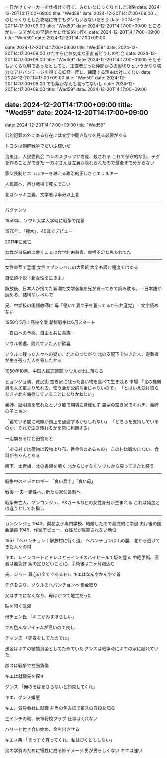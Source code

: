 一日かけてマーカーを仕掛けて行く、みたいなじっくりとした攻略
date: 2024-12-20T14:17:00+09:00
title: "Wed59"
date: 2024-12-20T14:17:00+09:00
このじっくりとした攻略に符丁もクソもいらないだろう
date: 2024-12-20T14:17:00+09:00
title: "Wed59"
date: 2024-12-20T14:17:00+09:00
ところがルーミアが次の早朝とかに仕留めに行く
date: 2024-12-20T14:17:00+09:00
title: "Wed59"
date: 2024-12-20T14:17:00+09:00

date: 2024-12-20T14:17:00+09:00
title: "Wed59"
date: 2024-12-20T14:17:00+09:00
ひたすらにお気楽な正直者どうしの社会
date: 2024-12-20T14:17:00+09:00
title: "Wed59"
date: 2024-12-20T14:17:00+09:00
そもそもいくら聡明であったとしても、正直者だった仲間からの裏切りというかなり強力なアドバンテージを得てる妖怪一団に、躊躇する理由は対してない
date: 2024-12-20T14:17:00+09:00
title: "Wed59"
date: 2024-12-20T14:17:00+09:00
でも紫がなんも言ってないし
date: 2024-12-20T14:17:00+09:00
title: "Wed59"
date: 2024-12-20T14:17:00+09:00

date: 2024-12-20T14:17:00+09:00
title: "Wed59"
date: 2024-12-20T14:17:00+09:00
---
date: 2024-12-20T14:17:00+09:00
title: "Wed59"

公的記録の外にある存在には文学や聞き取りを見る必要がある

トヨタは朝鮮戦争でだいぶ稼いだ

洛東江、人民委員会
コレのスタッフが左翼、殺される
これで保守的な街、テグを作ることができた
一方ぷさんは左翼が隠れられたので最後まで分からない

家父長制ヒエラルキーを越える政治的正しさヒエラルキー

人民軍へ、再び戦場で死んでこい

北はシャキ主義、文学者は半分以上北

---

パグァンソ

1950年、ソウル大学入学時に戦争で閉鎖

1970年、「裸木」、40歳でデビュー

2011年に死亡


女性が自伝的に書くことは文学的未熟青、虚構不足と思われてた

---

女性東亜で登壇
  女性セブンレベルの大衆紙
  大卒も読む程度ではある


自伝的小説『新女性を生きよ』

解放後、日本人が捨てた新潮社文学全集を兄が買ってきて読み耽る。＝日本語が読める、結構なレベルで

兄、中学校の国語教師に
母「働いて妻や子を養ってるから共産党」＝文字読めない

1950年5月に高校卒業
朝鮮戦争は6月スタート

「自由への予感、自由と共に共謀」

ソウル奪還、隠れていた人が歓喜


ソウルに残った人々への疑い、北とのつながり
北の支配下で生きた人、避難者が生き残った人を脅したかる


1950年10月、中国人民志願軍
ソウルが北に落ちる

ヒョンジョ洞、貧民街
空き家に残った食い物を食べて生き残る
市場
「北の機関員を人民軍より恐れる、使う金が公的な金じゃないので」
「とはいえ受け取らなきゃ北を侮辱していることになりかねない」

義姉、証明書を忘れたという嘘で開城に避難せず
農家の空き家でキムチ、義姉の子ヒョン

「寝ている間に戦線が頭上を通過するかもしれない」
「どちらを支持しているのか、それで生き残れるかを常に判断する」

一応旗あるけど田舎だと

「ある村では荷物は穀物より布、換金性のあるもの」
この村は戦火にない、食料がちゃんとある


南下、太極旗、北の書類を焼く
北からじゃなくソウルから戻ってきたと装う

---

戦争中のイデオロギー
「良い兵士」「良い母」

戦後
一夫一妻性へ、新たな家父長制へ

戦争未亡人、ヤンコンジュ、PXガールなどの女性身分が生まれる
これは純血とは違うとして名指し

---

カンシンジェ
1943、梨花女子専門学校、結婚したので基底的に中退
  夫は後の国会議員
1949、作家デビュー、女性だが阻害されない地位

1957『ヘバンチョン｜解放村に行く道』
ヘバンチョンは山の麓、北から逃げてきた人々の村

キエ、レインコートとドレスと三インチのハイヒールで坂を登る
中絶手術、医者は無免許
案の定ひどいことに、手術後は二ヶ月寝込む

夫、ジョー
真心の全てであるドル
キエはなんやかんやで首

テグをさり、ソウルのヘバンチョンへ
借金取り

父はすでになくなり、母はかつて地主だった

砧を叩く洗濯

母チェン氏
「キエがみすぼらしい」

でも色んなアイテムが高いので良し

チャン氏
「売春をしてたのでは」

送金はキエの結婚資金としてためていた
グンスは戦争時にキエの家に隠れていた

郡スは戦争で左腕負傷

キエは就職先を探す

グンス
「俺のそばをさらないと約束してくれ」

キエ、グンス嫌悪

キエ、貿易会社に就職
弁当の包み紙で郡スの自殺を知る

三インチの靴、米軍将校クラブ
仕事はくれない

ハリーと付き合い始め、金を出させる

キエ→弟
「まっすぐ育ってくれ、私はびくともしない」


弟の学費のために犠牲に成る姉イメージ
男が男らしくない
キエは強い


















































